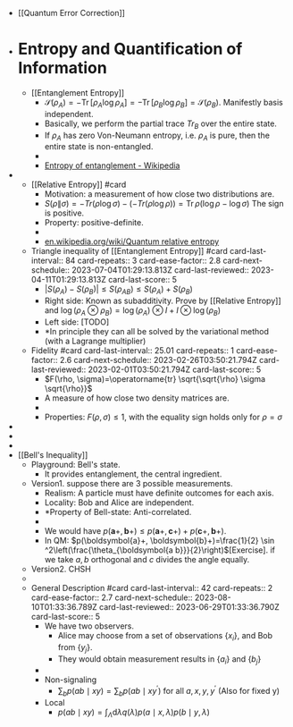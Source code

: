 - [[Quantum Error Correction]]
- # Entropy and Quantification of Information
	- [[Entanglement Entropy]]
		- $\mathcal{S}\left(\rho_A\right)=-\operatorname{Tr}\left[\rho_A \log \rho_A\right]=-\operatorname{Tr}\left[\rho_B \log \rho_B\right]=\mathcal{S}\left(\rho_B\right)$. Manifestly basis independent.
		- Basically, we perform the partial trace $Tr_B$ over the entire state.
		- If $\rho_A$ has zero Von-Neumann entropy, i.e. $\rho_A$ is pure, then the entire state is non-entangled.
		-
		- [Entropy of entanglement - Wikipedia](https://en.loveeleven.ml/wiki/Entropy_of_entanglement)
-
	- [[Relative Entropy]] #card
		- Motivation: a measurement of how close two distributions are.
		- $S(\rho \| \sigma)=-Tr(\rho \log \sigma)-(-Tr(\rho \log \rho))=\operatorname{Tr} \rho(\log \rho-\log \sigma)$ 
		  The sign is positive.
		- Property: positive-definite.
		-
		- [en.wikipedia.org/wiki/Quantum relative entropy](https://en.wikipedia.org/wiki/Quantum_relative_entropy)
	- Triangle inequality of [[Entanglement Entropy]] #card
	  card-last-interval:: 84
	  card-repeats:: 3
	  card-ease-factor:: 2.8
	  card-next-schedule:: 2023-07-04T01:29:13.813Z
	  card-last-reviewed:: 2023-04-11T01:29:13.813Z
	  card-last-score:: 5
		- $\left|S\left(\rho_A\right)-S\left(\rho_B\right)\right| \leq S\left(\rho_{A B}\right) \leq S\left(\rho_A\right)+S\left(\rho_B\right)$
		- Right side: Known as subadditivity. Prove by [[Relative Entropy]] and $\log(\rho_A\otimes\rho_B)=\log(\rho_A)\otimes I+ I\otimes\log(\rho_B)$
		- Left side: [TODO]
		- *In principle they can all be solved by the variational method (with a Lagrange multiplier)
	- Fidelity #card
	  card-last-interval:: 25.01
	  card-repeats:: 1
	  card-ease-factor:: 2.6
	  card-next-schedule:: 2023-02-26T03:50:21.794Z
	  card-last-reviewed:: 2023-02-01T03:50:21.794Z
	  card-last-score:: 5
		- $F(\rho, \sigma)=\operatorname{tr} \sqrt{\sqrt{\rho} \sigma \sqrt{\rho}}$
		- A measure of how close two density matrices are.
		-
		- Properties: $F(\rho, \sigma)\le1$, with the equality sign holds only for $\rho=\sigma$
-
-
-
- [[Bell's Inequality]]
	- Playground: Bell's state.
		- It provides entanglement, the central ingredient.
	- Version1. suppose there are 3 possible measurements.
		- Realism: A particle must have definite outcomes for each axis.
		- Locality: Bob and Alice are independent.
		- *Property of Bell-state: Anti-correlated.
		-
		- We would have $p(\boldsymbol{a}+, \boldsymbol{b}+) \leq p(\boldsymbol{a}+, \boldsymbol{c}+)+p(\boldsymbol{c}+, \boldsymbol{b}+)$.
		- In QM: $p(\boldsymbol{a}+, \boldsymbol{b}+)=\frac{1}{2} \sin ^2\left(\frac{\theta_{\boldsymbol{a b}}}{2}\right)$[Exercise].
		   if we take $a,b$ orthogonal and $c$ divides the angle equally.
	- Version2. CHSH
	-
	- General Description #card
	  card-last-interval:: 42
	  card-repeats:: 2
	  card-ease-factor:: 2.7
	  card-next-schedule:: 2023-08-10T01:33:36.789Z
	  card-last-reviewed:: 2023-06-29T01:33:36.790Z
	  card-last-score:: 5
		- We have two observers.
			- Alice may choose from a set of observations $\{x_i\}$, and Bob from $\{y_j\}$.
			- They would obtain measurement results in $\{a_i\}$  and $\{b_j\}$
		-
		- Non-signaling
			- $\sum_{b} p(a b \mid x y)=\sum_{b} p\left(a b \mid x y^{\prime}\right)$ for all $a, x, y, y^{\prime}$ (Also for fixed y)
		- Local
			- $p(a b \mid x y)=\int_{\Lambda} \mathrm{d} \lambda q(\lambda) p(a \mid x, \lambda) p(b \mid y, \lambda)$